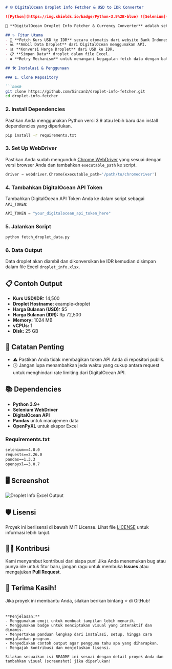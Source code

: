 ```md
# 🌐 DigitalOcean Droplet Info Fetcher & USD to IDR Converter

![Python](https://img.shields.io/badge/Python-3.9%2B-blue) ![Selenium](https://img.shields.io/badge/Selenium-Webdriver-green) ![DigitalOcean](https://img.shields.io/badge/DigitalOcean-API-blue) ![Status](https://img.shields.io/badge/Status-Active-brightgreen)

🚀 **DigitalOcean Droplet Info Fetcher & Currency Converter** adalah sebuah proyek yang mengotomatisasi proses pengambilan informasi dari DigitalOcean droplet menggunakan API, dan mengkonversikan harga droplet dalam USD ke IDR berdasarkan kurs yang diambil dari situs Bank Indonesia.

## ✨ Fitur Utama
- 🔎 **Fetch Kurs USD ke IDR** secara otomatis dari website Bank Indonesia.
- 💻 **Ambil Data Droplet** dari DigitalOcean menggunakan API.
- 📊 **Konversi Harga Droplet** dari USD ke IDR.
- 📋 **Simpan Data** droplet dalam file Excel.
- ♻️ **Retry Mechanism** untuk menangani kegagalan fetch data dengan batas percobaan yang dapat disesuaikan.

## 🛠️ Instalasi & Penggunaan

### 1. Clone Repository

```bash
git clone https://github.com/Sincan2/droplet-info-fetcher.git
cd droplet-info-fetcher
```

### 2. Install Dependencies

Pastikan Anda menggunakan Python versi 3.9 atau lebih baru dan install dependencies yang diperlukan.

```bash
pip install -r requirements.txt
```

### 3. Set Up WebDriver

Pastikan Anda sudah mengunduh [Chrome WebDriver](https://sites.google.com/chromium.org/driver/) yang sesuai dengan versi browser Anda dan tambahkan `executable_path` ke script.

```python
driver = webdriver.Chrome(executable_path='/path/to/chromedriver')
```

### 4. Tambahkan DigitalOcean API Token

Tambahkan DigitalOcean API Token Anda ke dalam script sebagai `API_TOKEN`:
```python
API_TOKEN = "your_digitalocean_api_token_here"
```

### 5. Jalankan Script

```bash
python fetch_droplet_data.py
```

### 6. Data Output

Data droplet akan diambil dan dikonversikan ke IDR kemudian disimpan dalam file Excel `droplet_info.xlsx`.

## 📋 Contoh Output

- **Kurs USD/IDR:** 14,500
- **Droplet Hostname:** example-droplet
- **Harga Bulanan (USD):** $5
- **Harga Bulanan (IDR):** Rp 72,500
- **Memory:** 1024 MB
- **vCPUs:** 1
- **Disk:** 25 GB

## 🚨 Catatan Penting

- ⚠️ Pastikan Anda tidak membagikan token API Anda di repositori publik.
- 🕒 Jangan lupa menambahkan jeda waktu yang cukup antara request untuk menghindari rate limiting dari DigitalOcean API.

## 📚 Dependencies
- **Python 3.9+**
- **Selenium WebDriver**
- **DigitalOcean API**
- **Pandas** untuk manajemen data
- **OpenPyXL** untuk ekspor Excel

### Requirements.txt
```txt
selenium==4.0.0
requests==2.26.0
pandas==1.3.3
openpyxl==3.0.7
```

## 🖥️ Screenshot
![Droplet Info Excel Output](https://via.placeholder.com/500x300.png?text=Excel+Output+Screenshot)

## 🛡️ Lisensi

Proyek ini berlisensi di bawah MIT License. Lihat file [LICENSE](LICENSE) untuk informasi lebih lanjut.

## 👨‍💻 Kontribusi

Kami menyambut kontribusi dari siapa pun! Jika Anda menemukan bug atau punya ide untuk fitur baru, jangan ragu untuk membuka **Issues** atau mengajukan **Pull Request**.

## 🌟 Terima Kasih!

Jika proyek ini membantu Anda, silakan berikan bintang ⭐ di GitHub!
```

**Penjelasan:**
- Menggunakan emoji untuk membuat tampilan lebih menarik.
- Menggunakan badge untuk menciptakan visual yang interaktif dan dinamis.
- Menyertakan panduan lengkap dari instalasi, setup, hingga cara menjalankan program.
- Menyediakan contoh output agar pengguna tahu apa yang diharapkan.
- Mengajak kontribusi dan menjelaskan lisensi.

Silakan sesuaikan isi README ini sesuai dengan detail proyek Anda dan tambahkan visual (screenshot) jika diperlukan!
